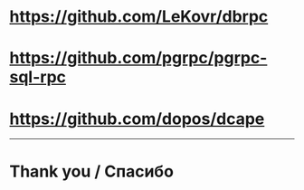 # https://github.com/LeKovr/dbrpc

# https://github.com/pgrpc/pgrpc-sql-rpc

# https://github.com/dopos/dcape

---

# Thank you / Спасибо

